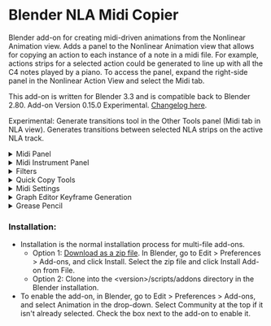 # Blender NLA Midi Copier

Blender add-on for creating midi-driven animations from the Nonlinear Animation view. Adds a panel to the Nonlinear
Animation view that allows for copying an action to each instance of a note in a midi file. For example, actions strips
for a selected action could be generated to line up with all the C4 notes played by a piano. To access the panel, expand
the right-side panel in the Nonlinear Action View and select the Midi tab.

This add-on is written for Blender 3.3 and is compatible back to Blender 2.80.
Add-on Version 0.15.0 Experimental. [Changelog here](CHANGELOG.md).

Experimental: Generate transitions tool in the Other Tools panel (Midi tab in NLA view).
 Generates transitions between selected NLA strips on the active NLA track.   


<details>
<summary>
Midi Panel 
</summary>

### Midi Panel controls:

![Midi Panel](images/midi_panel.png)

* Choose midi file:
    * Select a midi file.
* Midi File:
    * Displays the selected midi file.
* Track:
    * Choose a track from the midi file. (Tracks with no notes will not be shown.)
* Note:
    * Choose a note from the selected track. (Only notes played in the selected track will be shown.) A note can also be
      selected by typing a note name or midi note number in the box next to the drop-down.
* Type:
    * The type of object to animate. Select "Object" to animate objects in the scene. Change this value to animate
      something other than an object. For example, select "Light" to animate the brightness of a light.
* Object:
    * The object to animate. This field will change depending on the value of Type. If Type is Object, this field will
      allow selecting an object, if Type is Light, this field will allow selecting a Light, ect.
* Action:
    * The action to generate NLA Strips from. Only actions valid for the selected Type will be shown.
* Copy Action to Selected Objects:
    * If this option is selected, then the selected objects will be animated instead of the Object in the Object
      control. This option is only valid for Type Object, Type Material, or any type that can be object data (such as
      Mesh and Curve). If the type is Material, the action wll be copied to the active materials of the selected
      objects.
* Sync Length with Notes
    * If selected, the length of the copied action will be scaled to match the length of the note it is copied to
      multiplied by the scale factor.
    * Action Timing
        * Scale Action Length
          * Stretch or compress the action to fit the scaled NLA strip.
        * Repeat
          * Repeat the action to fill the scaled NLA strip. Truncates the action if the action is longer than the NLA strip.
    * Scale Factor
        * Affects the length of actions when "Sync Length with Notes" is selected. The copied action length will be equal to
          the length of the note multiplied by this scale factor. (Scale factor of 1 will match the note length exactly.)
* Copy to Note End
    * Copies the action to the end of the note instead of the beginning.
* Add filters:
    * Adds filters. If selected, any defined filters will be applied when copying actions. No filters will be applied if
      this option is not selected. See the Filters section for more information about filters.
* Overlap
    * Options for how to handle overlapping action strips.
    * Skip
        * Skip overlapping actions.
    * Blend
        * Place overlapping actions on a new track above the existing action.
    * Duplicate Object
        * Place overlapping action strips on new objects that are duplicates of the original object being animated. This
          option is only valid for Type Object or any type that can be object data (such as Mesh and Curve). If the type
          is not Object, then all objects using the data will be duplicated. For example if the action is defined on a
          Curve, all objects using the Curve will be duplicated.
* Blending
    * Sets blending type for action strips placed on additional nla tracks if the first nla track does not have room for
      the action. Only used when Overlap is set to Blend.
* Action Length (Frames):
    * The length of the action. Used to determine if the action overlaps another action when duplicating objects.
      Defaults to the true length of the action. As an example, if this is set to 50 frames, and two notes are only 30
      frames apart, then the action for the second note will be considered to overlap the action. The second note's
      action will be copied to a duplicate object if Duplicate Object on Overlap is selected. If this value is set to
      less than the true length of the action, it will be replaced by the true length of the action. Only used when
      Overlap is set to Duplicate Object.
* Nla Track:
    * The name of the NLA track to place action strips on. If a track with this name exists, actions will be placed on
      it, otherwise a new track with this name will be created. A name wil be automatically generated if this field is
      blank.
* First Frame:
    * The frame that the midi file starts on.
* Frame Offset:
    * Offset in frames to use when generating action strips (can be negative). For example, if the frame offset is -5,
      then the generated action strips will be placed starting 5 frames before the instances of the selected note.
* Copy Action to Notes:
    * Generates action strips from the selected action that line up with all instances of the selected note.

</details>  

<details>
<summary>
Midi Instrument Panel 
</summary>

An instrument can be defined as a collection of notes and actions. The instrument is independent of any specific midi
file, allowing for defining a set of actions for each note and later syncing them up to a midi file. To define an
instrument, expand the right-side panel in the Nonlinear Action View and select the Midi Instruments tab.

### Midi Instrument Panel Controls

![Midi Instrument Panel](images/midi_instrument_panel.png)

* Instrument
    * The selected instrument.

#### Properties Box

* Name
    * The name of the instrument.
* Instrument Frame Offset:
    * The frame offset used when animating the instrument. This is added to the frame offset for each action.
* Delete \<instrument name\>
    * Delete the instrument

#### Notes Box

![Notes Box](images/notes_box.png)

* Note:
    * The selected note. If there are actions associated to the note, the number of actions will be displayed in
      parentheses. For example, C5 (2) indicates that there are two actions associated to the note C5. An astrix
      indicates than there are actions that may be copied to other notes due to pitch filters. An exclamation mark
      indicates there are actions that are missing an object or action, so they will not be copied.
* Add Action
    * Adds an action for the selected note.
* Action Boxes
    * Each action for the selected note is displayed in its own box. See the "Midi Panel Controls" section above for
      explanations of the controls in the action boxes.

#### Transpose Box

![Transpose Box](images/transpose_box.png)

* Transpose: The transpose buttons transpose the instrument. Transpose buttons are disabled if the transposition would
  result in notes outside the 0-127 midi pitch range.
    * \- octave: shift all actions down an octave
    * \- step: shift all actions down a step
    * \+ step: shift all actions up a step
    * \+ octave: shift all actions up an octave
* Transpose filters: Sets how the pitch filters are transposed
    * Do not transpose: Does not transpose the pitch filters.
    * Transpose if possible except all-inclusive: Transposes all pitch filters except pitch filters that include every
      midi pitch (pitch >= 0 or pitch <= 127). Pitch filters that would be transposed to a pitch outside the 0-127 midi
      pitch range are not transposed.
    * Transpose if possible: Transposes pitch filters. Pitch filters that would be transposed to a pitch outside the
      0-127 midi pitch range are not transposed.
    * Transpose all except all-inclusive: Transposes all pitch filters except pitch filters that include every midi
      pitch (pitch >= 0 or pitch <= 127). Transpose buttons are disabled if any pitch filters would be transposed to a
      range outside the 0-127 midi pitch range.
    * Transpose all: Transposes all pitch filters. Transpose buttons are disabled if any pitch filters would be
      transposed to a range outside the 0-127 midi pitch range.

#### Animate Box

![Animate Box](images/animate_box.png)

The animate instrument box is not available if there is no selected midi file. Select a midi file in the Midi Panel.

* Track
    * The track from the midi file to use when animating the instrument.
* Copy to single track
    * If selected, all actions for the instrument will be copied to a single NLA track (this is overwritten for any
      actions within that define their own NLA track). If this is not selected, a new track will be created for each
      note.
* Nla Track:
    * The name of the NLA track to copy actions to if "Copy to single track" is selected. A name will be generated if
      this field is blank.
* Animate \<instrument name\>
    * Animate the instrument. The instrument's actions will be copied to notes from the selected track from the selected
      midi file. The midi file is selected in the Midi Panel, and the selected track is selected in the Track field
      directly above this button. The First Frame field in the Midi Panel will be used as the frame the midi file starts
      on.


* Create New Instrument
    * Creates a new instrument.

</details>  

<details>
<summary>
Filters
</summary>

### Filters

![Filter](images/FilterExample.png)

Filters can be used to filter notes when copying actions. Filters are defined within a filter group. Actions are copied
to notes that match any of the filter groups. For a note to match a filter group, it must match all filters within the
group. For example, if group 1 has filters A and B, and group 2 has filters C and D, actions will be copied to notes
that match either both filters A and B, or both filters C and D (this includes actions matching all filters A, B, C, and
D).

### Filter Controls

Click "Add Filter Group" to add a new filter group. Click the x in the top right of the filter group to remove it.

Click "Add Filter" to add a filter within the group. Click the x next to the filter to remove it.

If more than one filter is defined in a group, the arrows can be used to move the filters up and down. The filters are
applied from top to bottom.

Pitch filters overwrite instrument notes and the note selected in the midi panel.

### Filters

* Every
    * Includes every nth note starting with a specified index. For example, "Every 2 notes, starting with note 1" will
      include every other note, starting with the first note.
* Note Length
    * Filters notes by length. For example, "Note Length < 10 frames" will include only notes that have a length less
      than 10 frames.
* Relative Start Time
    * Filters notes by their start time (time is based on the beginning of the midi file). For example, "Relative Start
      Time > 5 Seconds" will include only notes that start after 5 seconds into the midi file.
* Pitch
    * Filters notes by pitch. For example, "Pitch > B3" will include all pitches above B3 (so C3 and higher). If a pitch
      filter is present, it will overwrite the note selected in the midi panel or in the instrument (only affects the
      filter group the filter is defined in). If the pitch is "Selected" it will match the selected pitch in the midi
      panel, or the pitch of the instrument note if the filter is part of an instrument.
* Velocity
    * Filters notes by their midi velocity. For example, "Velocity = 127" will include only notes with a velocity of
        127.

</details>

<details>
<summary>
Quick Copy Tools
</summary>

### Quick Copy Tools

![Copy to Instrument](images/quick_copy_tools.png)

The Quick Copy Tools panel contains tools for copying to multiple notes at once when different objects are animated to
different notes. The action defined in the NLA Midi panel can be copied to multiple objects, with a different note for
each object, by ordering the selected objects along a path. The action can also be copied to an instrument (with or
without copying along a path).

### Copy by object name

The Copy by object name tool copies actions to objects based on the name of the object. It matches notes based on the 
Copy by option.

* Copy by
  * Copy by note name
    * Copy to objects with names that either start or end with the note. For example, if one of the selected objects is 
      A3_Cube or Cube_A3, the action will be copied to that object for all A3 notes.
  * Copy by track and note name
    * Copy to objects with names that either start or end with the note and also contain the name of the track selected 
      in the NLA midi panel.
* Copy to selected objects only
  * If selected, only copy actions to selected objects, otherwise copy to any matching objects in the scene. 
* Copy to Instrument
    * If selected, copies the action selected instrument instead of generating action strips for the note.
* Instrument
    * The instrument to copy the action to.

#### Copy to Instrument

![Copy to  instrument](images/copy_to_instrument.png)  
The copy to instrument tool copies the action in the NLA midi panel to the selected instrument and note.

* Note
    * The note to copy the action to. (This field is automatically updated when the note selected in the NLA midi panel
      is changed.) This property is not used when Copy along path is selected.
* Instrument
    * The instrument to copy the action to.

#### Copy Along Path

![Copy along path](images/copy_along_path.png)
Copy along path is a tool that can be used to quickly copy actions to multiple objects, with a different note for each
object, if every object uses the same action. This is useful for animating something like a piano without having to
animate each key individually. The piano's keys can all be animated at once by creating a path to define the ordering of
the keys (starting at the lowest pitch and ending at the highest), and using the Copy along path option.

* Copy along path
    * If selected, then all selected objects are animated, each to a different note. This option is only valid for Type
      Object, Type Material, or any type that can be object data (such as Mesh and Curve). If the type is Material, the
      action wll be copied to the active materials of the selected objects.
* Path
    * A path defining the ordering of the selected objects. Any Curve can be used as the path. The path itself will not
      be included as one of the animated objects, even if it is selected.  
      Only the points along the path are used in the calculation for ordering the objects. This means that curved paths
      may produce unexpected results, since the calculation uses straight lines between each point on the path.
      Generally, for paths that are not straight, the more points on the path, the more accurate the result.
    * Starting Note
        * The note that the first object along the path will be animated to, if the note is not filtered out. If the
          note is filtered out, the first object will be animated to the first note that is not filtered out and has a
          pitch greater than this note.
    * Filter by scale
        * Options for filtering notes by a major scale.
        * No filter
            * Does not filter notes by a scale.
        * In scale
            * Only include notes in the selected scale.
        * Not in scale
            * Only include notes that are not in the selected scale.
    * Scale
        * The scale to filter by. This is a major scale, so for example a selection of "C" filters using notes in the C
          major scale.
    * Only Notes in Selected Track
        * Only include notes in the selected midi track in the NLA Midi panel.
* Copy to Instrument
    * If selected, copies the action selected instrument instead of generating action strips for the note.
* Instrument
    * The instrument to copy the action to.

</details>


<details>
<summary>
Midi Settings
</summary>

### Midi Settings

![Midi Settings](images/midi_settings_panel.png)

* Middle C
    * Sets the note that corresponds to middle C (midi pitch 60). This changes the displayed value of middle C and
      updates the display for instrument notes and the note in the midi panel. This does not change the midi note
      pitches.
* File Tempo
    * If selected, the tempo from the midi file is used to calculate note times. If not selected, the bpm setting is
      used. Tempo changes in the midi file are ignored if this is not selected.
* Bpm
    * The beats per minute. If "File Tempo" is selected, this shows the midi file's bpm.
* File Ticks per Beat
    * If this or "File Tempo" is selected, the ticks per beat from the midi file is used to calculate note times. If not
      selected, the Ticks per beat setting is used. For most tempo changes, leaving this option selected should be
      sufficient.
* Ticks per beat
    * The ticks per beat. If "File Ticks per Beat" is selected, this shows the midi file's ticks per beat.
      (Midi files count time in ticks. Most midi files divide minutes into beats, and beats into ticks. Some midi files
      may be in frames per second (and ticks per frame) instead of beats per minute. For these files, the file bpm will
      be shown as 60, and the file ticks per beat will show the number of ticks per second.)
* Midi Tracks
  * Lists the tracks in the midi file. The name displayed for a track in track selection drop-downs can be changed 
    using the Displayed Name field.  

</details>


<details>
<summary>
Graph Editor Keyframe Generation
</summary>

### Graph Editor Keyframe Generation

![Graph Editor Midi Panel](images/graph_editor_midi_panel.png)

Keyframes can be generated based on pitch in the graph editor. Select an F-Curve in the graph editor, choose a low and
high pitch, choose a min and max keyframe value, and generate keyframes with values based on the pitch.

* Midi File:
    * Displays the selected midi file.
* Track:
    * Choose a track from the midi file. (Tracks with no notes will not be shown.)
* Notes in Track:
    * Drop-down that displays the notes in the selected track. This property does not affect keyframe generation if Note
      Property is set to Pitch. If the Note Property is not Pitch, then keyframes will only be copied to the selected
      Note (unless there are pitch filters).
* Selected F-Curve
    * Displays the data path of the selected F-Curve in the graph editor. This is the F-Curve keyframes will be
      generated on.
* Note Property:
    * The note property to use for keyframe generation.
    * Pitch
        * Generate keyframes based on note pitch
    * Length (frames)
        * Generate keyframes based on note length in frames
    * Velocity
        * Generate keyframes based on note velocity
* Load min and max keyframe values:
    * Sets the Min and Max notes or Map to min and Map to max values to the minimum and maximum values found in the
      selected midi track. (This is the button next to note property.)
* Min note:
    * The lowest note (inclusive) that will be used for keyframe generation. Only used if Note Property is set to Pitch.
* Max note:
    * The highest note (inclusive) that will be used for keyframe generation. If this is lower than the min note,
      keyframes will be generated starting at the min note down to this note. Only used if Note Property is set to
      Pitch.
* Map to min:
    * Note property value to map to the Min value. For example if note Property is Length (frames) and Map to min is set
      to 2, then keyframes for a note with a length of 2 frames will be generated with the Min value. Only used if Note
      Property is not set to Pitch.
* Map to max:
    * Note property value to map to the Max value. For example if note Property is Length (frames) and Map to max is set
      to 10, then keyframes for a note with a length of 10 frames will be generated with the Max value. Only used if
      Note Property is not set to Pitch.
* Filter by Scale:
    * If filtering by scale, keyframes will only be generated for notes in or not in the scale (depending on the
      selected filter type). In addition, only filtered pitches will be used for keyframe calculation.
* Scale:
    * The major scale to filter by.
* Only notes in Selected Track:
    * If selected, only notes in the selected track will be used for keyframe calculation.
* Min:
    * The keyframe value that corresponds to the min note.
* Max:
    * The keyframe value that corresponds to the max note. If this is less than min, then values will be calculated
      starting at min down to this value.
* Unit Type:
    * The unit type of the min and max values. Blender does not use scene units as keyframe values (for example rotation
      keyframe values are in radians.) The selected unit type is converted to keyframe units. (For example, if the scene
      units are degrees, setting the unit type to Angle will change the min and max inputs to degrees. The values will
      be converted to keyframe units, in this case radians.)
* Generate at Note End:
    * Generate keyframes at the end of the note instead of the beginning.
* Add filters:
    * Adds filters. If selected, any defined filters will be applied when generating keyframes. No filters will be
      applied if this option is not selected. See the Filters section for more information about filters.
* Keyframe Overlap:
    * Options for handling overlaps with existing keyframes.
    * Replace
        * Replace the existing keyframe.
    * Skip
        * Skip the generated keyframe (keep the existing keyframe).
    * Previous frame
        * Place the generated keyframe on the frame before the existing keyframe. If that frame also has an existing
          keyframe, the generated keyframe will be skipped.
    * Next frame
        * Place the generated keyframe on the frame after the existing keyframe. If that frame also has an existing
          keyframe, the generated keyframe will be skipped.
* Note Overlap:
    * Options for handling overlapping notes:
        * Include
            * Include overlapping notes
        * Skip
            * Skip overlapping notes
* First Frame:
    * The frame that the midi file starts on.
* Frame Offset:
    * Offset in frames to use when generating keyframes (can be negative).
* Generate Keyframes:
    * Generates keyframes on the select F-Curve in the graph editor based on the select min and max notes and values. (
      Add a keyframe to a property to create an F-Curve for it if one does not already exist.)

</details>

<details>
<summary>
Grease Pencil
</summary>

### Grease Pencil

![Grease Pencil Midi Panel](images/GreasePencilMidiPanelExample.png)

This add-on also allows for copying selected grease pencil frames to sync with notes in a midi file. The grease pencil
midi panel is available in the Grease Pencil Dope Sheet when "Only Show Selected" is selected in the Dope Sheet bar. The
grease pencil panel midi is independent of the Nonlinear Animation midi panel (the selected midi file, frame offsets,
and midi settings are not tied to the Nonlinear Animation midi panel).

For the most part, controls are the same as in the Nonlinear Animation midi panel.

* Delete Source Keyframes
    * If this option is selected, the selected keyframes will be deleting when copied.
* Skip overlaps
    * If selected, keyframes will not be copied to notes that overlap the previous note (notes where the first copied
      frame would be at or before the last copied frame of the previous note are skipped).
* Sync length with notes
    * Syncs the length of the copied keyframes to the length of the note. The spacing of the copied keyframes is
      adjusted so that the time between the first and last keyframes is equal to the length of the note multiplied by
      the scale factor.
* Copy keyframes to notes
    * Copies the selected keyframes to times that line up with instances of the selected note.

See the midi panel section for more information about the other controls.

</details>

### Installation:

* Installation is the normal installation process for multi-file add-ons.
    * Option 1: [Download as a zip file](https://github.com/Cornerback24/Blender-NLA-Midi-Copier/archive/master.zip). In
      Blender, go to Edit > Preferences > Add-ons, and click Install. Select the zip file and click Install Add-on from
      File.
    * Option 2: Clone into the \<version\>/scripts/addons directory in the Blender installation.
* To enable the add-on, in Blender, go to Edit > Preferences > Add-ons, and select Animation in the drop-down. Select
  Community at the top if it isn't already selected. Check the box next to the add-on to enable it.
